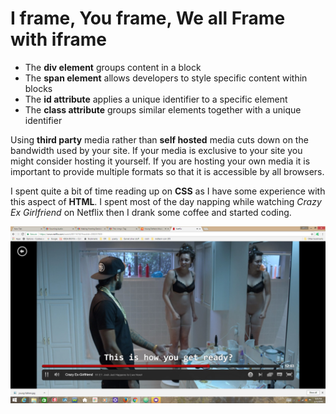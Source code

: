 # I frame, You frame, We all Frame with **iframe**

- The **div element** groups content in a block
- The **span element** allows developers to style specific content within blocks
- The **id attribute** applies a unique identifier to a specific element
- The **class attribute** groups similar elements together with a unique identifier

Using **third party** media rather than **self hosted** media cuts down on the bandwidth used by your site. If your media is exclusive to your site you might consider hosting it yourself. If you are hosting your own media it is important to provide multiple formats so that it is accessible by all browsers.

I spent quite a bit of time reading up on **CSS** as I have some experience with this aspect of **HTML**. I spent most of the day napping while watching *Crazy Ex Girlfriend* on Netflix then I drank some coffee and started coding.

 ![I shouldn't love this show but I do, the musical numbers, the candid dialog, Rachel Bloom's crazy eyes! Josh doesn't deserve her, she's too darling! ](./images/screenshot.jpg)
